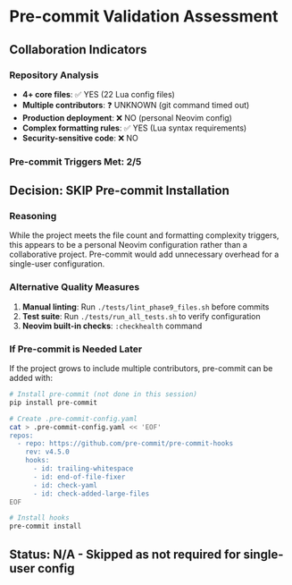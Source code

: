 # Pre-commit Validation Assessment

## Collaboration Indicators

### Repository Analysis
- **4+ core files**: ✅ YES (22 Lua config files)
- **Multiple contributors**: ❓ UNKNOWN (git command timed out)
- **Production deployment**: ❌ NO (personal Neovim config)
- **Complex formatting rules**: ✅ YES (Lua syntax requirements)
- **Security-sensitive code**: ❌ NO

### Pre-commit Triggers Met: 2/5

## Decision: SKIP Pre-commit Installation

### Reasoning
While the project meets the file count and formatting complexity triggers, this appears to be a personal Neovim configuration rather than a collaborative project. Pre-commit would add unnecessary overhead for a single-user configuration.

### Alternative Quality Measures
1. **Manual linting**: Run `./tests/lint_phase9_files.sh` before commits
2. **Test suite**: Run `./tests/run_all_tests.sh` to verify configuration
3. **Neovim built-in checks**: `:checkhealth` command

### If Pre-commit is Needed Later
If the project grows to include multiple contributors, pre-commit can be added with:

```bash
# Install pre-commit (not done in this session)
pip install pre-commit

# Create .pre-commit-config.yaml
cat > .pre-commit-config.yaml << 'EOF'
repos:
  - repo: https://github.com/pre-commit/pre-commit-hooks
    rev: v4.5.0
    hooks:
      - id: trailing-whitespace
      - id: end-of-file-fixer
      - id: check-yaml
      - id: check-added-large-files
EOF

# Install hooks
pre-commit install
```

## Status: N/A - Skipped as not required for single-user config